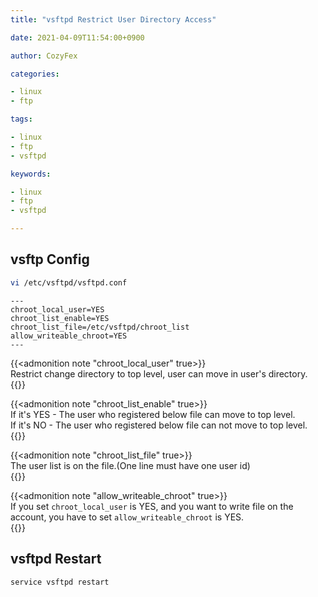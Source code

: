 ```yaml
---
title: "vsftpd Restrict User Directory Access"

date: 2021-04-09T11:54:00+0900

author: CozyFex

categories:

- linux
- ftp

tags:

- linux
- ftp
- vsftpd

keywords:

- linux
- ftp
- vsftpd

---
```


## vsftp Config

```bash
vi /etc/vsftpd/vsftpd.conf
```

```vim
---
chroot_local_user=YES
chroot_list_enable=YES
chroot_list_file=/etc/vsftpd/chroot_list
allow_writeable_chroot=YES
---
```

{{<admonition note "chroot_local_user" true>}}  
Restrict change directory to top level, user can move in user's directory.  
{{</admonition>}}

{{<admonition note "chroot_list_enable" true>}}  
If it's YES - The user who registered below file can move to top level.  
If it's NO - The user who registered below file can not move to top level.  
{{</admonition>}}

{{<admonition note "chroot_list_file" true>}}  
The user list is on the file.(One line must have one user id)  
{{</admonition>}}

{{<admonition note "allow_writeable_chroot" true>}}  
If you set `chroot_local_user` is YES, and you want to write file on the account, you have to
set `allow_writeable_chroot` is YES.  
{{</admonition>}}

## vsftpd Restart

```bash
service vsftpd restart
```
